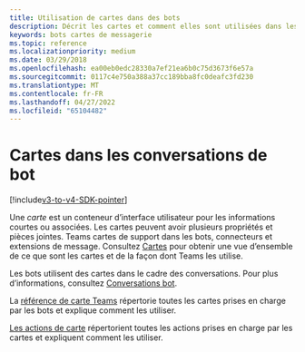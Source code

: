 ```yaml
---
title: Utilisation de cartes dans des bots
description: Décrit les cartes et comment elles sont utilisées dans les messages de bot
keywords: bots cartes de messagerie
ms.topic: reference
ms.localizationpriority: medium
ms.date: 03/29/2018
ms.openlocfilehash: ea00eb0edc28330a7ef21ea6b0c75d3673f6e57a
ms.sourcegitcommit: 0117c4e750a388a37cc189bba8fc0deafc3fd230
ms.translationtype: MT
ms.contentlocale: fr-FR
ms.lasthandoff: 04/27/2022
ms.locfileid: "65104482"
---
```

# <a name="cards-in-bot-conversations"></a>Cartes dans les conversations de bot

[!include[v3-to-v4-SDK-pointer](~/includes/v3-to-v4-pointer-bots.md)]

Une *carte* est un conteneur d’interface utilisateur pour les informations courtes ou associées. Les cartes peuvent avoir plusieurs propriétés et pièces jointes. Teams cartes de support dans les bots, connecteurs et extensions de message. Consultez [Cartes](~/task-modules-and-cards/what-are-cards.md) pour obtenir une vue d’ensemble de ce que sont les cartes et de la façon dont Teams les utilise.

Les bots utilisent des cartes dans le cadre des conversations. Pour plus d’informations, consultez [Conversations bot](~/resources/bot-v3/bot-conversations/bots-conversations.md).

La [référence de carte Teams](~/task-modules-and-cards/cards/cards-reference.md) répertorie toutes les cartes prises en charge par les bots et explique comment les utiliser.

[Les actions de carte](~/task-modules-and-cards/cards/cards-actions.md) répertorient toutes les actions prises en charge par les cartes et expliquent comment les utiliser.
